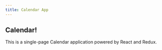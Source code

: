 ```yaml
---
title: Calendar App
---
```


## Calendar!

This is a single-page Calendar application powered by React and Redux.
